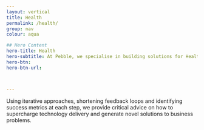 ```yaml
---
layout: vertical
title: Health
permalink: /health/
group: nav
colour: aqua

## Hero Content
hero-title: Health
hero-subtitle: At Pebble, we specialise in building solutions for Health. We believe there’s an exciting transformation ahead driven by three main themes
hero-btn:
hero-btn-url:



---
```




Using iterative approaches, shortening feedback loops and identifying success metrics at each step, we provide critical advice on how to supercharge technology delivery and generate novel solutions to business problems.